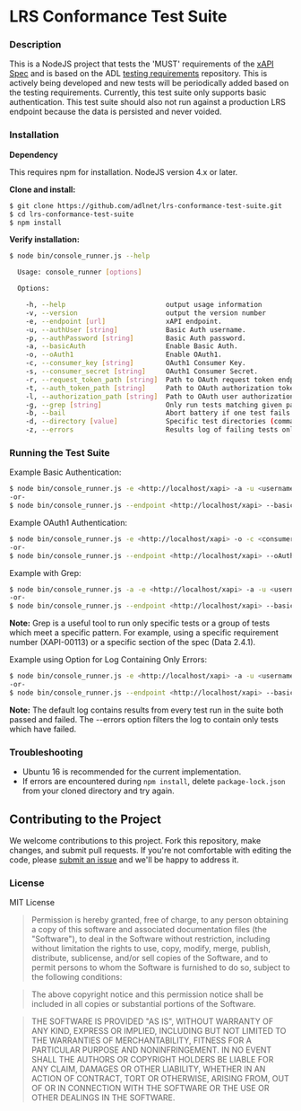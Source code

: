 LRS Conformance Test Suite
==========================

### Description

This is a NodeJS project that tests the 'MUST' requirements of the [xAPI Spec](https://github.com/adlnet/xAPI-Spec/blob/master/xAPI-About.md#experience-api) and is based on the ADL [testing requirements](https://adl.gitbooks.io/xapi-lrs-conformance-requirements/content/) repository. This is actively being developed and new tests will be periodically added based on the testing requirements. Currently, this test suite only supports basic authentication. This test suite should also not run against a production LRS endpoint because the data is persisted and never voided.

### Installation  

**Dependency**

This requires npm for installation. NodeJS version 4.x or later.

**Clone and install:**
```bash
$ git clone https://github.com/adlnet/lrs-conformance-test-suite.git
$ cd lrs-conformance-test-suite
$ npm install
```

**Verify installation:**
```bash
$ node bin/console_runner.js --help

  Usage: console_runner [options]

  Options:

    -h, --help                         output usage information
    -v, --version                      output the version number
    -e, --endpoint [url]               xAPI endpoint.
    -u, --authUser [string]            Basic Auth username.
    -p, --authPassword [string]        Basic Auth password.
    -a, --basicAuth                    Enable Basic Auth.
    -o, --oAuth1                       Enable OAuth1.
    -c, --consumer_key [string]        OAuth1 Consumer Key.
    -s, --consumer_secret [string]     OAuth1 Consumer Secret.
    -r, --request_token_path [string]  Path to OAuth request token endpoint (relative to endpoint).
    -t, --auth_token_path [string]     Path to OAuth authorization token endpoint (relative to endpoint).
    -l, --authorization_path [string]  Path to OAuth user authorization endpoint (relative to endpoint).
    -g, --grep [string]                Only run tests matching given pattern.
    -b, --bail                         Abort battery if one test fails.
    -d, --directory [value]            Specific test directories (comma-separated list with no spaces).
    -z, --errors                       Results log of failing tests only.
```

### Running the Test Suite

Example Basic Authentication:

```bash
$ node bin/console_runner.js -e <http://localhost/xapi> -a -u <username> -p <password>
-or-
$ node bin/console_runner.js --endpoint <http://localhost/xapi> --basicAuth --authUser <username> --authPassword <password>
```

Example OAuth1 Authentication:

```bash
$ node bin/console_runner.js -e <http://localhost/xapi> -o -c <consumer_key> -s <consumer_secret> -r <request_token_path> -t <auth_token_path> -l <authorization_path>
-or-
$ node bin/console_runner.js --endpoint <http://localhost/xapi> --oAuth1 --consumer_key <consumer_key> --consumer_secret <consumer_secret> --request_token_path <request_token_path> --auth_token_path <auth_token_path> --authorization_path <authorization_path>
```

Example with Grep:

```bash
$ node bin/console_runner.js -a -e <http://localhost/xapi> -a -u <username> -p <password> -g "<string or pattern to match>"
-or-
$ node bin/console_runner.js --endpoint <http://localhost/xapi> --basicAuth --authUser <username> --authPassword <password> --grep "<string or pattern to match>"
```

**Note:** Grep is a useful tool to run only specific tests or a group of tests which meet a specific pattern. For example, using a specific requirement number (XAPI-00113) or a specific section of the spec (Data 2.4.1).

Example using Option for Log Containing Only Errors:

```bash
$ node bin/console_runner.js -e <http://localhost/xapi> -a -u <username> -p <password> -z
-or-
$ node bin/console_runner.js --endpoint <http://localhost/xapi> --basicAuth --authUser <username> --authPassword <password> --errors
```

**Note:** The default log contains results from every test run in the suite both passed and failed. The --errors option filters the log to contain only tests which have failed.

### Troubleshooting

- Ubuntu 16 is recommended for the current implementation.
- If errors are encountered during `npm install`, delete `package-lock.json` from your cloned directory and try again.

## Contributing to the Project
We welcome contributions to this project. Fork this repository, make changes, and submit pull requests. If you're not comfortable with editing the code, please [submit an issue](mailto:adlhelpdesk@adlnet.gov) and we'll be happy to address it.

### License
MIT License

>Permission is hereby granted, free of charge, to any person obtaining
a copy of this software and associated documentation files (the
"Software"), to deal in the Software without restriction, including
without limitation the rights to use, copy, modify, merge, publish,
distribute, sublicense, and/or sell copies of the Software, and to
permit persons to whom the Software is furnished to do so, subject to
the following conditions:

>The above copyright notice and this permission notice shall be
included in all copies or substantial portions of the Software.

>THE SOFTWARE IS PROVIDED "AS IS", WITHOUT WARRANTY OF ANY KIND,
EXPRESS OR IMPLIED, INCLUDING BUT NOT LIMITED TO THE WARRANTIES OF
MERCHANTABILITY, FITNESS FOR A PARTICULAR PURPOSE AND
NONINFRINGEMENT. IN NO EVENT SHALL THE AUTHORS OR COPYRIGHT HOLDERS BE
LIABLE FOR ANY CLAIM, DAMAGES OR OTHER LIABILITY, WHETHER IN AN ACTION
OF CONTRACT, TORT OR OTHERWISE, ARISING FROM, OUT OF OR IN CONNECTION
WITH THE SOFTWARE OR THE USE OR OTHER DEALINGS IN THE SOFTWARE.
